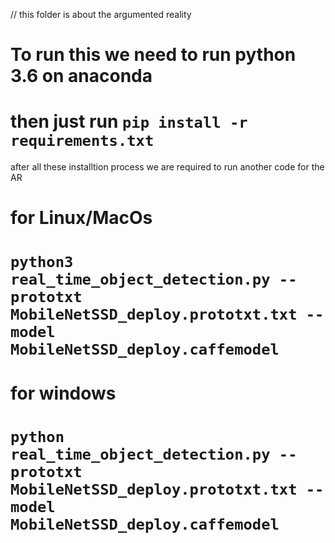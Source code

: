 // this folder is about the argumented reality
# To run this we need to run python 3.6 on anaconda 
# then just run `pip install -r requirements.txt`

after all these installtion process we are required to run another code for the AR


# for Linux/MacOs
# `python3 real_time_object_detection.py --prototxt MobileNetSSD_deploy.prototxt.txt --model MobileNetSSD_deploy.caffemodel`
 

# for windows 
# `python real_time_object_detection.py --prototxt MobileNetSSD_deploy.prototxt.txt --model MobileNetSSD_deploy.caffemodel`